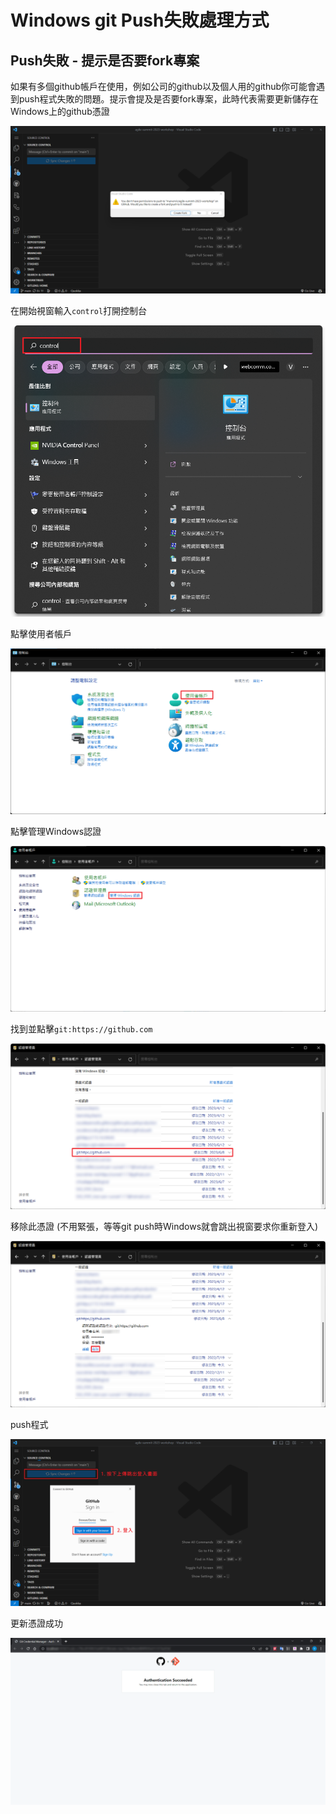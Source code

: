 # Windows git Push失敗處理方式

## Push失敗 - 提示是否要fork專案

如果有多個github帳戶在使用，例如公司的github以及個人用的github你可能會遇到push程式失敗的問題。提示會提及是否要fork專案，此時代表需要更新儲存在Windows上的github憑證

![Untitled](10/Untitled.png)

在開始視窗輸入`control`打開控制台

![Untitled](10/Untitled%201.png)

點擊使用者帳戶

![Untitled](10/Untitled%202.png)

點擊管理Windows認證

![Untitled](10/Untitled%203.png)

找到並點擊`git:https://github.com`

![Untitled](10/Untitled%204.png)

移除此憑證 (不用緊張，等等git push時Windows就會跳出視窗要求你重新登入)

![Untitled](10/Untitled%205.png)

push程式

![Untitled](10/Untitled%206.png)

更新憑證成功

![Untitled](10/Untitled%207.png)